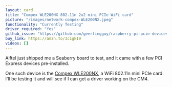```yaml
---
layout: card
title: "Compex WLE200NX 802.11n 2x2 mini PCIe WiFi card"
picture: "/images/network-compex-WLE200NX.jpeg"
functionality: "Currently Testing"
driver_required: "Yes"
github_issue: "https://github.com/geerlingguy/raspberry-pi-pcie-devices/issues/313"
buy_link: https://amzn.to/3cigkI9
videos: []
---
```

Alftel just shipped me a Seaberry board to test, and it came with a few PCI Express devices pre-installed.

One such device is the [Compex WLE200NX](https://amzn.to/3cigkI9), a WiFi 802.11n mini PCIe card. I'll be testing it and will see if I can get a driver working on the CM4.
